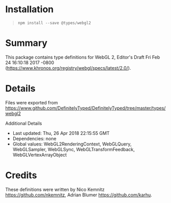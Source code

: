 # Installation
> `npm install --save @types/webgl2`

# Summary
This package contains type definitions for WebGL 2, Editor's Draft Fri Feb 24 16:10:18 2017 -0800 (https://www.khronos.org/registry/webgl/specs/latest/2.0/).

# Details
Files were exported from https://www.github.com/DefinitelyTyped/DefinitelyTyped/tree/master/types/webgl2

Additional Details
 * Last updated: Thu, 26 Apr 2018 22:15:55 GMT
 * Dependencies: none
 * Global values: WebGL2RenderingContext, WebGLQuery, WebGLSampler, WebGLSync, WebGLTransformFeedback, WebGLVertexArrayObject

# Credits
These definitions were written by Nico Kemnitz <https://github.com/nkemnitz>, Adrian Blumer <https://github.com/karhu>.
